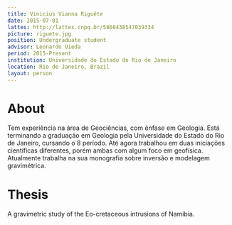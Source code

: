 ```yaml
---
title: Vinicius Vianna Riguête
date: 2015-07-01
lattes: http://lattes.cnpq.br/5860438547039334
picture: riguete.jpg
position: Undergraduate student
advisor: Leonardo Uieda
period: 2015-Present
institution: Universidade do Estado do Rio de Janeiro
location: Rio de Janeiro, Brazil
layout: person
---
```


# About

Tem experiência na área de Geociências, com ênfase em Geologia. Está terminando
a graduação em Geologia pela Universidade do Estado do Rio de Janeiro, cursando
o 8 período. Até agora trabalhou em duas iniciações científicas diferentes,
porém ambas com algum foco em geofísica. Atualmente trabalha na sua monografia
sobre inversão e modelagem gravimétrica.

# Thesis

A gravimetric study of the Eo-cretaceous intrusions of Namibia.
